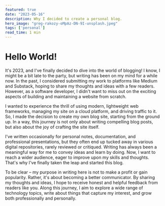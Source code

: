 ```yaml
---
featured: true
date: "2023-05-16"
description: Why I decided to create a personal blog.
hero_image: "greg-rakozy-oMpAz-DN-9I-unsplash.jpeg"
tags: ['personal']
read_time: 1 min
---
```


# Hello World!

It's 2023, and I've finally decided to dive into the world of blogging! I know, I might be a bit late to the party, but writing has been on my mind for a while now. In the past, I considered submitting my work to platforms like Medium and Substack, hoping to share my thoughts and ideas with a few readers. However, as a software developer, I didn't want to miss out on the exciting aspects of building and maintaining a website from scratch.

I wanted to experience the thrill of using modern, lightweight web frameworks, managing my site on a cloud platform, and driving traffic to it. So, I made the decision to create my own blog site, starting from the ground up. In a way, this journey is not only about writing compelling blog posts, but also about the joy of crafting the site itself.

I've written occasionally for personal notes, documentation, and professional presentations, but they often end up tucked away in various digital repositories, rarely reviewed or critiqued. Writing has always been a meaningful way for me to convey ideas and learn by doing. Now, I want to reach a wider audience, eager to improve upon my skills and thoughts. That's why I've finally taken the leap and started this blog.

To be clear – my purpose in writing here is not to make a profit or gain popularity. Rather, it's about becoming a better communicator. By sharing my thoughts and ideas, I hope to receive honest and helpful feedback from readers like you. Along this journey, I aim to explore a wide range of technology topics, write about things that capture my interest, and grow both professionally and personally.
